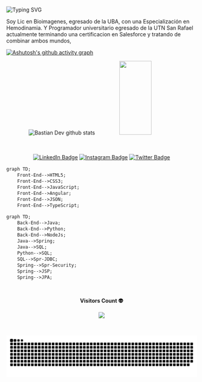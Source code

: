 # 

![Typing SVG](https://readme-typing-svg.herokuapp.com/?color=FDCB00&size=35&center=true&vCenter=true&width=1000&lines=Hola+👋👋👋Soy+Miguel👽;Welcome+to+my+GitHub+profile!)

<!------------------------------------------------------------------------------------------------------------------------------------------->
Soy Lic en Bioimagenes, egresado de la UBA, con una Especialización en Hemodinamia. Y Programador universitario egresado de la UTN San Rafael actualmente terminando una certificacion en Salesforce y tratando de combinar ambos mundos, 

<!------------------------------------------------------------------------------------------------------------------------------------------->

[![Ashutosh's github activity graph](https://github-readme-activity-graph.vercel.app/graph?username=miguelrs77&bg_color=0d1117&color=ffffff&line=00b3ff&point=f9fafa&area=true&hide_border=true)](https://github.com/ashutosh00710/github-readme-activity-graph)

<!------------------------------------------------------------------------------------------------------------------------------------------->

<div align="center">  
  <img width="49%" height="195px" src="https://github-readme-stats.vercel.app/api?username=bastndev&show_icons=true&count_private=true&hide_border=true&title_color=FDCB00&icon_color=FDCB00&text_color=c9d1d9&bg_color=0d1117" alt="Bastian Dev github stats" /> 
  
  <img width="41%" height="195px" src="https://github-readme-stats.vercel.app/api/top-langs/?username=bastndev&layout=compact&hide_border=true&title_color=FDCB00&text_color=FDCB00&bg_color=0d1117" />
</div> 

<!------------------------------------------------------------------------------------------------------------------------------------------->


  <p align="center">
    <br/><br/><a href="https://www.linkedin.com/miguel-rodriguez-saquilan-77ba04270" target="_blank"><img src="https://img.shields.io/badge/-LinkedIn-0A0A0B?logo=linkedin&style=for-the-badge&logoColor=white" alt="LinkedIn Badge" /></a>
    <a href="https://www.instagram.com/👽/" target="_blank"><img src="https://img.shields.io/badge/-Instagram-0A0A0B?logo=instagram&style=for-the-badge&logoColor=white" alt="Instagram Badge" /></a>
    <a href="https://twitter.com/👽" target="_blank"><img src="https://img.shields.io/badge/-Twitter-0A0A0B?logo=twitter&style=for-the-badge&logoColor=white" alt="Twitter Badge" /></a>
</p>

<!-------------------------------------------------------------------------------------------------------------------------------------------->

```mermaid
graph TD;
    Front-End-->HTML5;
    Front-End-->CSS3;
    Front-End-->JavaScript;
    Front-End-->Angular;
    Front-End-->JSON;
    Front-End-->TypeScript;
```
<!----------------------------------------------------------------------------------------------------------------------------------------------->

```mermaid
graph TD;
    Back-End-->Java;
    Back-End-->Python;
    Back-End-->NodeJs;
    Java-->Spring;
    Java-->SQL;
    Python-->SQL;
    SQL-->Spr-JDBC;
    Spring-->Spr-Security;
    Spring-->JSP;
    Spring-->JPA;
```
<!----------------------------------------------------------------------------------------------------------------------------------------------->

<div align="center">
<br><p align="centre"><b>Visitors Count 👽 </b></p>  
<p align="center"><img align="center" src="https://profile-counter.glitch.me/{👽}/count.svg" /></p> 
<br>
</div>

<!----------------------------------------------------------------------------------------------------------------------------------------------->

![](https://github.com/Platane/snk/raw/output/github-contribution-grid-snake.svg)
